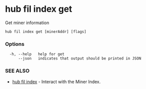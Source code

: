 # hub fil index get

Get miner information

```
hub fil index get [minerAddr] [flags]
```

### Options

```
  -h, --help   help for get
      --json   indicates that output should be printed in JSON
```

### SEE ALSO

-   [hub fil index](hub_fil_index.md) - Interact with the Miner Index.
